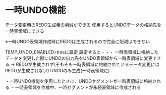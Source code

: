 # 一時UNDO機能
データ変更時のREDO生成量の削減ができる
使用するとUNDOデータの格納先を一時表領域にできる

※一時UNDO表領域作成時にREDOは生成されるので完全に削減はできない



TEMP_UNDO_ENABLED=trueに設定
設定すると・・・
一時表領域に格納したデータを変更した際にUNDOの出力先をUNDO表領域から一時表領域に変更できる
→
REDOが生成されず(そもそも一時表領域に格納されているデータ変更にはREDOが生成されない)
UNDOのみ生成(一時表領域に)

・一時UNDO機能を使用したときに、UNDOセグメントが一時表領域に格納される
・一時表領域を作成中、一時セグメントが永続表領域に作成される